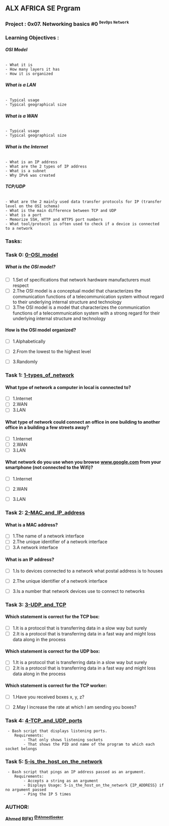 ## ALX AFRICA SE Prgram

### **Project : 0x07. Networking basics #0 <sup> ``` DevOps ``` ``` Network ```</sup>**
### **Learning Objectives :**

###### **OSI Model**
```
- What it is
- How many layers it has
- How it is organized
```
###### **What is a LAN**
```
- Typical usage
- Typical geographical size
```
###### **What is a WAN**
```
- Typical usage
- Typical geographical size
```
###### **What is the Internet**
```
- What is an IP address
- What are the 2 types of IP address
- What is a subnet
- Why IPv6 was created
```
###### **TCP/UDP**
```
- What are the 2 mainly used data transfer protocols for IP (transfer level on the OSI schema)
- What is the main difference between TCP and UDP
- What is a port
- Memorize SSH, HTTP and HTTPS port numbers
- What tool/protocol is often used to check if a device is connected to a network
```



### **Tasks:**

### **Task 0:** [0-OSI_model](0-OSI_model)
#####  What is the OSI model?
- [ ] 1.Set of specifications that network hardware manufacturers must respect
- [ ] 2.The OSI model is a conceptual model that characterizes the communication functions of a telecommunication system without regard to their underlying internal structure and technology
- [ ] 3.The OSI model is a model that characterizes the communication functions of a telecommunication system with a strong regard for their underlying internal structure and technology

#### How is the OSI model organized?
- [ ] 1.Alphabetically
- [ ] 2.From the lowest to the highest level
- [ ] 3.Randomly


### **Task 1:** [1-types_of_network](1-types_of_network)
#### What type of network a computer in local is connected to?
- [ ] 1.Internet
- [ ] 2.WAN
- [ ] 3.LAN

#### What type of network could connect an office in one building to another office in a building a few streets away?
- [ ] 1.Internet
- [ ] 2.WAN
- [ ] 3.LAN

#### What network do you use when you browse www.google.com from your smartphone (not connected to the Wifi)?
- [ ] 1.Internet
- [ ] 2.WAN
- [ ] 3.LAN


### **Task 2:** [2-MAC_and_IP_address](2-MAC_and_IP_address)
#### What is a MAC address?
- [ ] 1.The name of a network interface
- [ ] 2.The unique identifier of a network interface
- [ ] 3.A network interface

#### What is an IP address?
- [ ] 1.Is to devices connected to a network what postal address is to houses
- [ ] 2.The unique identifier of a network interface
- [ ] 3.Is a number that network devices use to connect to networks


### **Task 3:** [3-UDP_and_TCP](3-UDP_and_TCP)
#### Which statement is correct for the TCP box:
- [ ] 1.It is a protocol that is transferring data in a slow way but surely
- [ ] 2.It is a protocol that is transferring data in a fast way and might loss data along in the process

#### Which statement is correct for the UDP box:
- [ ] 1.It is a protocol that is transferring data in a slow way but surely
- [ ] 2.It is a protocol that is transferring data in a fast way and might loss data along in the process

#### Which statement is correct for the TCP worker:
- [ ] 1.Have you received boxes x, y, z?
- [ ] 2.May I increase the rate at which I am sending you boxes?


### **Task 4:** [4-TCP_and_UDP_ports](4-TCP_and_UDP_ports)
```
 - Bash script that displays listening ports.
	Requirements:
		- That only shows listening sockets
		- That shows the PID and name of the program to which each socket belongs
```


### **Task 5:** [5-is_the_host_on_the_network](5-is_the_host_on_the_network)
```
 - Bash script that pings an IP address passed as an argument.
	Requirements:
		- Accepts a string as an argument
		- Displays Usage: 5-is_the_host_on_the_network {IP_ADDRESS} if no argument passed
		- Ping the IP 5 times
```

### AUTHOR:
**Ahmed RIFKI <sup>[@AhmedSeeker](https://github.com/AhmedSeeker)</sup>**
